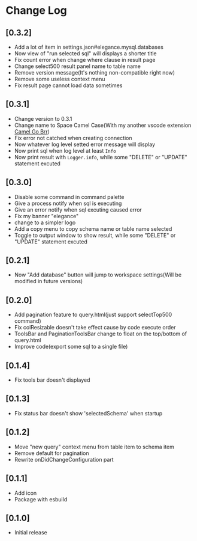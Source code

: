 # Change Log

## [0.3.2]

- Add a lot of item in settings.json#elegance.mysql.databases
- Now view of "run selected sql" will displays a shorter title
- Fix count error when change where clause in result page
- Change select500 result panel name to table name
- Remove version message(It's nothing non-compatible right now)
- Remove some useless context menu
- Fix result page cannot load data sometimes

## [0.3.1]

- Change version to 0.3.1
- Change name to Space Camel Case(With my another vscode extension [Camel Go Brr](https://marketplace.visualstudio.com/items?itemName=aethli.camelgobrr))
- Fix error not catched when creating connection
- Now whatever log level setted error message will display
- Now print sql when log level at least `Info`
- Now print result with `Logger.info`, while some "DELETE" or "UPDATE" statement excuted

## [0.3.0]

- Disable some command in command palette
- Give a process notify when sql is executing
- Give an error notify when sql excuting caused error
- Fix my banner "elegance"
- change to a simpler logo
- Add a copy menu to copy schema name or table name selected
- Toggle to output window to show result, while some "DELETE" or "UPDATE" statement excuted

## [0.2.1]

- Now "Add database" button will jump to workspace settings(Will be modified in future versions)

## [0.2.0]

- Add pagination feature to query.html(just support selectTop500 command)
- Fix colResizable doesn't take effect cause by code execute order
- ToolsBar and PaginationToolsBar change to float on the top/bottom of query.html
- Improve code(export some sql to a single file)

## [0.1.4]

- Fix tools bar doesn't displayed

## [0.1.3]

- Fix status bar doesn't show 'selectedSchema' when startup

## [0.1.2]

- Move "new query" context menu from table item to schema item
- Remove default for pagination
- Rewrite onDidChangeConfiguration part

## [0.1.1]

- Add icon
- Package with esbuild

## [0.1.0]

- Initial release
